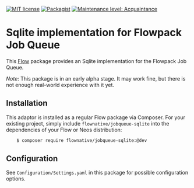 [![MIT license](http://img.shields.io/badge/license-MIT-brightgreen.svg)](http://opensource.org/licenses/MIT)
[![Packagist](https://img.shields.io/packagist/v/flownative/jobqueue-sqlite.svg)](https://packagist.org/packages/flownative/jobqueue-sqlite)
[![Maintenance level: Acquaintance](https://img.shields.io/badge/maintenance-%E2%99%A1-ff69b4.svg)](https://www.flownative.com/en/products/open-source.html)

# Sqlite implementation for Flowpack Job Queue

This [Flow](https://flow.typo3.org) package provides an Sqlite implementation for the Flowpack Job Queue.

_Note_: This package is in an early alpha stage. It may work fine, but there is not enough real-world experience with it yet.

## Installation

This adaptor is installed as a regular Flow package via Composer. For your existing project, simply include
`flownative/jobqueue-sqlite` into the dependencies of your Flow or Neos distribution:

```bash
    $ composer require flownative/jobqueue-sqlite:@dev
```

## Configuration

See `Configuration/Settings.yaml` in this package for possible configuration options.
